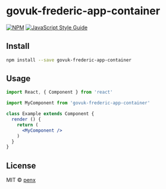 # govuk-frederic-app-container

> 

[![NPM](https://img.shields.io/npm/v/govuk-frederic-app-container.svg)](https://www.npmjs.com/package/govuk-frederic-app-container) [![JavaScript Style Guide](https://img.shields.io/badge/code_style-standard-brightgreen.svg)](https://standardjs.com)

## Install

```bash
npm install --save govuk-frederic-app-container
```

## Usage

```jsx
import React, { Component } from 'react'

import MyComponent from 'govuk-frederic-app-container'

class Example extends Component {
  render () {
    return (
      <MyComponent />
    )
  }
}
```

## License

MIT © [penx](https://github.com/penx)
